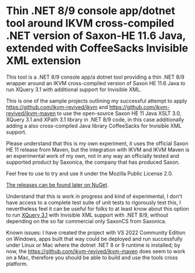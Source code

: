 ﻿# Thin .NET 8/9 console app/dotnet tool around IKVM cross-compiled .NET version of Saxon-HE 11.6 Java, extended with CoffeeSacks Invisible XML extension
This tool is a .NET 8/9 console app/a dotnet tool providing a thin .NET 8/9 wrapper around an IKVM cross-compiled version of Saxon HE 11.6 Java to run XQuery 3.1 with additional support for Invisible XML.

This is one of the sample projects outlining my successful attempt to apply https://github.com/ikvm-revived/ikvm and
https://github.com/ikvm-revived/ikvm-maven to use the open-source Saxon HE 11 Java XSLT 3.0, XQuery 3.1 and XPath 3.1 library in .NET 8/9 code, in this case additionally adding a also cross-compiled Java library CoffeeSacks for Invisible XML support.

Please understand that this is my own experiment, it uses the official Saxon HE 11 release from Maven, but the integration with IKVM and IKVM Maven is an experimental work of my own, not in any way an officially tested and supported product by Saxonica, the company that has produced Saxon.

Feel free to use to try and use it under the Mozilla Public License 2.0. 

[The releases can be found later on NuGet](https://www.nuget.org/packages/SaxonHE11NetIXQuery/).

Understand that this is work in progress and kind of experimental, I don't have access to a complete test suite of unit tests to rigorously test this, I nevertheless feel it can be useful for folks to at least know about this option to run [XQuery 3.1](https://www.w3.org/TR/xquery-31/) with Invisible XML support with .NET 8/9, without depending on the so far commercial only SaxonCS from Saxonica.

Known issues: I have created the project with VS 2022 Community Edition on Windows, apps built that way could be deployed and run successfully under Linux or Mac where the dotnet .NET 8 or 9 runtime is installed; by now, the https://github.com/ikvm-revived/ikvm-maven does seem to work on a Mac, therefore you should be able to build and use the tools cross platform.